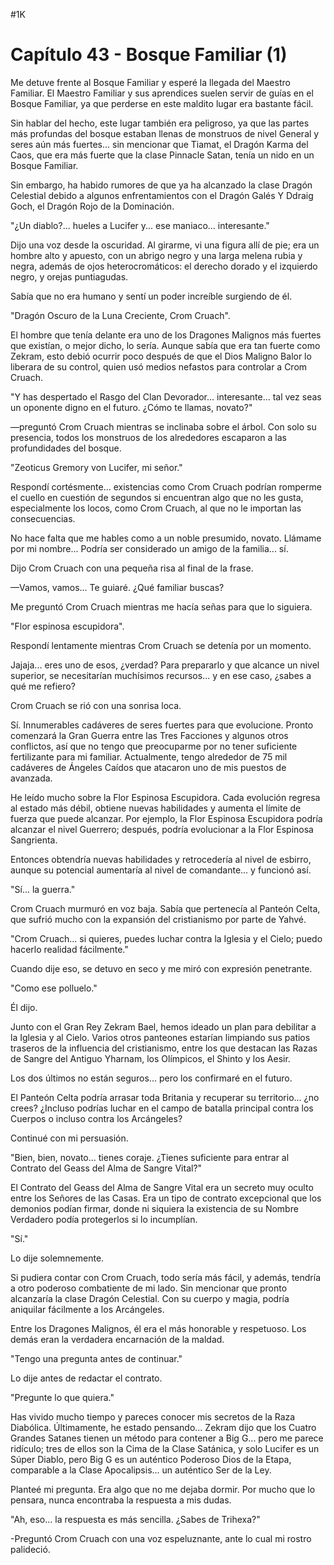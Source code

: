 
#1K 

# Capítulo 43 - Bosque Familiar (1)


Me detuve frente al Bosque Familiar y esperé la llegada del Maestro Familiar. El Maestro Familiar y sus aprendices suelen servir de guías en el Bosque Familiar, ya que perderse en este maldito lugar era bastante fácil.

Sin hablar del hecho, este lugar también era peligroso, ya que las partes más profundas del bosque estaban llenas de monstruos de nivel General y seres aún más fuertes... sin mencionar que Tiamat, el Dragón Karma del Caos, que era más fuerte que la clase Pinnacle Satan, tenía un nido en un Bosque Familiar.

Sin embargo, ha habido rumores de que ya ha alcanzado la clase Dragón Celestial debido a algunos enfrentamientos con el Dragón Galés Y Ddraig Goch, el Dragón Rojo de la Dominación.

"¿Un diablo?... hueles a Lucifer y... ese maniaco... interesante."

Dijo una voz desde la oscuridad. Al girarme, vi una figura allí de pie; era un hombre alto y apuesto, con un abrigo negro y una larga melena rubia y negra, además de ojos heterocromáticos: el derecho dorado y el izquierdo negro, y orejas puntiagudas.

Sabía que no era humano y sentí un poder increíble surgiendo de él.

"Dragón Oscuro de la Luna Creciente, Crom Cruach".

El hombre que tenía delante era uno de los Dragones Malignos más fuertes que existían, o mejor dicho, lo sería. Aunque sabía que era tan fuerte como Zekram, esto debió ocurrir poco después de que el Dios Maligno Balor lo liberara de su control, quien usó medios nefastos para controlar a Crom Cruach.

"Y has despertado el Rasgo del Clan Devorador... interesante... tal vez seas un oponente digno en el futuro. ¿Cómo te llamas, novato?"

—preguntó Crom Cruach mientras se inclinaba sobre el árbol. Con solo su presencia, todos los monstruos de los alrededores escaparon a las profundidades del bosque.

"Zeoticus Gremory von Lucifer, mi señor."

Respondí cortésmente... existencias como Crom Cruach podrían romperme el cuello en cuestión de segundos si encuentran algo que no les gusta, especialmente los locos, como Crom Cruach, al que no le importan las consecuencias.

No hace falta que me hables como a un noble presumido, novato. Llámame por mi nombre... Podría ser considerado un amigo de la familia... sí.

Dijo Crom Cruach con una pequeña risa al final de la frase.

—Vamos, vamos... Te guiaré. ¿Qué familiar buscas?

Me preguntó Crom Cruach mientras me hacía señas para que lo siguiera.

"Flor espinosa escupidora".

Respondí lentamente mientras Crom Cruach se detenía por un momento.

Jajaja... eres uno de esos, ¿verdad? Para prepararlo y que alcance un nivel superior, se necesitarían muchísimos recursos... y en ese caso, ¿sabes a qué me refiero?

Crom Cruach se rió con una sonrisa loca.

Sí. Innumerables cadáveres de seres fuertes para que evolucione. Pronto comenzará la Gran Guerra entre las Tres Facciones y algunos otros conflictos, así que no tengo que preocuparme por no tener suficiente fertilizante para mi familiar. Actualmente, tengo alrededor de 75 mil cadáveres de Ángeles Caídos que atacaron uno de mis puestos de avanzada.

He leído mucho sobre la Flor Espinosa Escupidora. Cada evolución regresa al estado más débil, obtiene nuevas habilidades y aumenta el límite de fuerza que puede alcanzar. Por ejemplo, la Flor Espinosa Escupidora podría alcanzar el nivel Guerrero; después, podría evolucionar a la Flor Espinosa Sangrienta.

Entonces obtendría nuevas habilidades y retrocedería al nivel de esbirro, aunque su potencial aumentaría al nivel de comandante... y funcionó así.

"Sí... la guerra."

Crom Cruach murmuró en voz baja. Sabía que pertenecía al Panteón Celta, que sufrió mucho con la expansión del cristianismo por parte de Yahvé.

"Crom Cruach... si quieres, puedes luchar contra la Iglesia y el Cielo; puedo hacerlo realidad fácilmente."

Cuando dije eso, se detuvo en seco y me miró con expresión penetrante.

"Como ese polluelo."

Él dijo.

Junto con el Gran Rey Zekram Bael, hemos ideado un plan para debilitar a la Iglesia y al Cielo. Varios otros panteones estarían limpiando sus patios traseros de la influencia del cristianismo, entre los que destacan las Razas de Sangre del Antiguo Yharnam, los Olímpicos, el Shinto y los Aesir.

Los dos últimos no están seguros... pero los confirmaré en el futuro.

El Panteón Celta podría arrasar toda Britania y recuperar su territorio... ¿no crees? ¿Incluso podrías luchar en el campo de batalla principal contra los Cuerpos o incluso contra los Arcángeles?

Continué con mi persuasión.

"Bien, bien, novato... tienes coraje. ¿Tienes suficiente para entrar al Contrato del Geass del Alma de Sangre Vital?"

El Contrato del Geass del Alma de Sangre Vital era un secreto muy oculto entre los Señores de las Casas. Era un tipo de contrato excepcional que los demonios podían firmar, donde ni siquiera la existencia de su Nombre Verdadero podía protegerlos si lo incumplían.

"Sí."

Lo dije solemnemente.

Si pudiera contar con Crom Cruach, todo sería más fácil, y además, tendría a otro poderoso combatiente de mi lado. Sin mencionar que pronto alcanzaría la clase Dragón Celestial. Con su cuerpo y magia, podría aniquilar fácilmente a los Arcángeles.

Entre los Dragones Malignos, él era el más honorable y respetuoso. Los demás eran la verdadera encarnación de la maldad.

"Tengo una pregunta antes de continuar."

Lo dije antes de redactar el contrato.

"Pregunte lo que quiera."

Has vivido mucho tiempo y pareces conocer mis secretos de la Raza Diabólica. Últimamente, he estado pensando... Zekram dijo que los Cuatro Grandes Satanes tienen un método para contener a Big G... pero me parece ridículo; tres de ellos son la Cima de la Clase Satánica, y solo Lucifer es un Súper Diablo, pero Big G es un auténtico Poderoso Dios de la Etapa, comparable a la Clase Apocalipsis... un auténtico Ser de la Ley.

Planteé mi pregunta. Era algo que no me dejaba dormir. Por mucho que lo pensara, nunca encontraba la respuesta a mis dudas.

"Ah, eso... la respuesta es más sencilla. ¿Sabes de Trihexa?"

-Preguntó Crom Cruach con una voz espeluznante, ante lo cual mi rostro palideció.